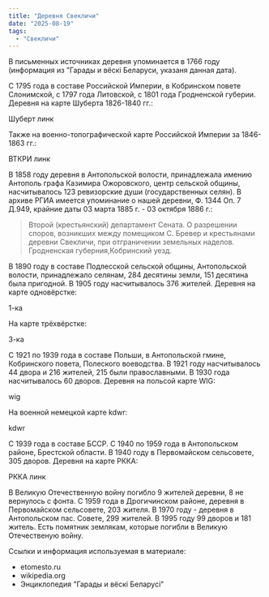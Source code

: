 ```yaml
---
title: "Деревня Свекличи"
date: "2025-08-19"
tags: 
  - "Свекличи"
---
```


В письменных источниках деревня упоминается в 1766 году (информация из "Гарады и вёскi Беларуси, указаня данная дата). 

С 1795 года в составе Российской Империи, в Кобринском повете Слонимской, с 1797 года Литовской, с 1801 года Гродненской губерии. Деревня на карте Шуберта 1826-1840 гг.:

Шуберт линк

Также на военно-топографической карте Российской Империи за 1846-1863 гг.:

ВТКРИ линк

В 1858 году деревня в Антопольской волости, принадлежала имению Антополь графа Казимира Ожоровского, центр сельской общины, насчитывалось 123 ревизорские души (государственных селян). В архиве РГИА имеется упоминание о нашей деревни, Ф. 1344 Оп. 7 Д.949, крайние даты 03 марта 1885 г. - 03 октября 1886 г.:

> Второй (крестьянский) департамент Сената. О разрешении споров, возникших между помещиком С. Бревер и крестьянами деревни Свекличи, при отграничении земельных наделов. Гродненская губерния,Кобринский уезд.

В 1890 году в составе Подлесской сельской общины, Антопольской волости, принадлежало селянам, 284 десятины земли, 151 десятина была пригодной. В 1905 году насчитывалось 376 жителей. Деревня на карте одновёрстке:

1-ка

На карте трёхвёрстке:

3-ка

С 1921 по 1939 года в составе Польши, в Антопольской гмине, Кобринского повета, Полеского воеводства. В 1921 году насчитывалось 44 двора и 216 жителей, 215 были православными. В 1930 года насчитывалось 60 дворов. Деревня на польсой карте WIG:

wig

На военной немецкой карте kdwr:

kdwr

С 1939 года в составе БССР. С 1940 по 1959 года в Антопольском районе, Брестской области. В 1940 году в Первомайском сельсовете, 305 дворов. Деревня на карте РККА:

РККА линк

В Великую Отечественную войну погибло 9 жителей деревни, 8 не вернулось с фонта. С 1959 года в Дрогичинском районе, деревня в Первомайском сельсовете, 203 жителя. В 1970 году - деревня в Антопольском пас. Совете, 299 жителей. В 1995 году 99 дворов и 181 житель. Есть помятник землякам, которые погибли в Великую Отечественую войну.

Ссылки и информация используемая в материале:
- etomesto.ru
- wikipedia.org
- Энциклопедия "Гарады и вёскi Беларусi"
